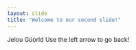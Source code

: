 ```yaml
---
layout: slide
title: "Welcome to our second slide!"
---
```

Jelou Güorld
Use the left arrow to go back!
